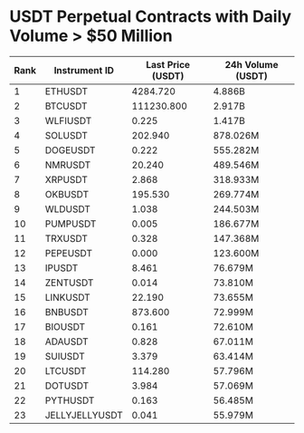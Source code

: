 # USDT Perpetual Contracts with Daily Volume > $50 Million

| Rank | Instrument ID | Last Price (USDT) | 24h Volume (USDT) |
|------|---------------|-------------------|-------------------|
| 1 | ETHUSDT | 4284.720 | 4.886B |
| 2 | BTCUSDT | 111230.800 | 2.917B |
| 3 | WLFIUSDT | 0.225 | 1.417B |
| 4 | SOLUSDT | 202.940 | 878.026M |
| 5 | DOGEUSDT | 0.222 | 555.282M |
| 6 | NMRUSDT | 20.240 | 489.546M |
| 7 | XRPUSDT | 2.868 | 318.933M |
| 8 | OKBUSDT | 195.530 | 269.774M |
| 9 | WLDUSDT | 1.038 | 244.503M |
| 10 | PUMPUSDT | 0.005 | 186.677M |
| 11 | TRXUSDT | 0.328 | 147.368M |
| 12 | PEPEUSDT | 0.000 | 123.600M |
| 13 | IPUSDT | 8.461 | 76.679M |
| 14 | ZENTUSDT | 0.014 | 73.810M |
| 15 | LINKUSDT | 22.190 | 73.655M |
| 16 | BNBUSDT | 873.600 | 72.999M |
| 17 | BIOUSDT | 0.161 | 72.610M |
| 18 | ADAUSDT | 0.828 | 67.011M |
| 19 | SUIUSDT | 3.379 | 63.414M |
| 20 | LTCUSDT | 114.280 | 57.796M |
| 21 | DOTUSDT | 3.984 | 57.069M |
| 22 | PYTHUSDT | 0.163 | 56.485M |
| 23 | JELLYJELLYUSDT | 0.041 | 55.979M |
